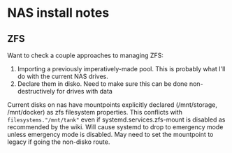 # NAS install notes

## ZFS
Want to check a couple approaches to managing ZFS:
1. Importing a previously imperatively-made pool. This is probably what I'll do with the current NAS drives.
1. Declare them in disko. Need to make sure this can be done non-destructively for drives with data

Current disks on nas have mountpoints explicitly declared (/mnt/storage, /mnt/docker) as zfs filesystem properties. This conflicts with `filesystems."/mnt/tank"` even if systemd.services.zfs-mount is disabled as recommended by the wiki. Will cause systemd to drop to emergency mode unless emergency mode is disabled. May need to set the mountpoint to legacy if going the non-disko route.
